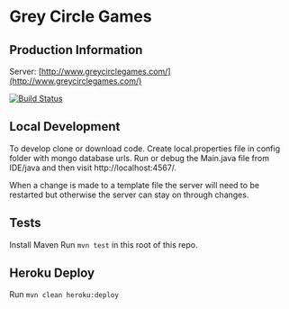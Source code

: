 # Grey Circle Games

## Production Information
Server: [http://www.greycirclegames.com/](http://www.greycirclegames.com/)

[![Build Status](https://travis-ci.org/SWhelan/greycirclegames.svg?branch=master)](https://travis-ci.org/SWhelan/greycirclegames)

## Local Development
To develop clone or download code.
Create local.properties file in config folder with mongo database urls.
Run or debug the Main.java file from IDE/java and then visit http://localhost:4567/.

When a change is made to a template file the server will need to be restarted but otherwise the server can stay on through changes.

## Tests
Install Maven
Run `mvn test` in this root of this repo.

## Heroku Deploy
Run `mvn clean heroku:deploy`